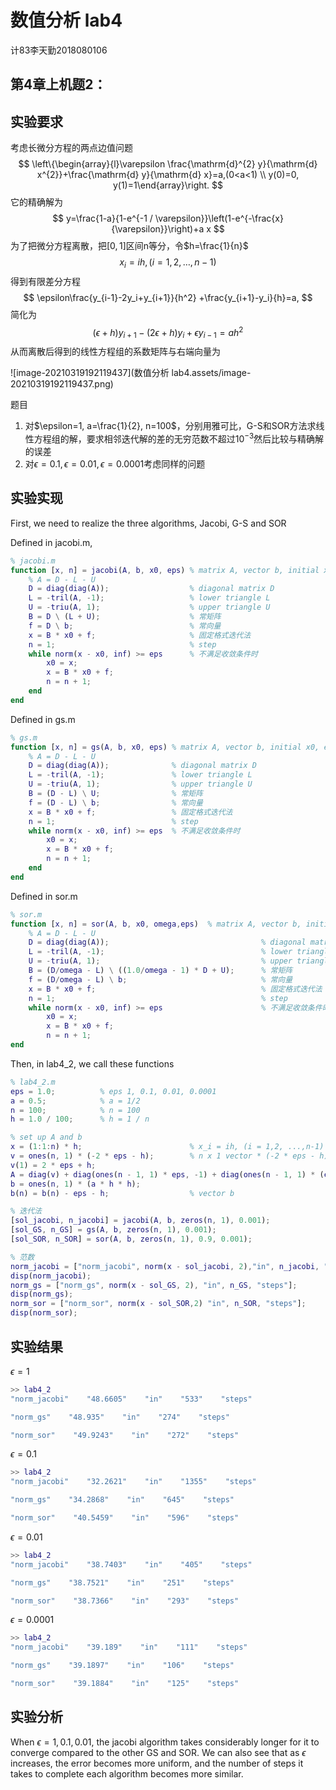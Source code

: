 # 数值分析 lab4

计83李天勤2018080106

## 第4章上机题2：

## 实验要求

考虑长微分方程的两点边值问题
$$
\left\{\begin{array}{l}\varepsilon \frac{\mathrm{d}^{2} y}{\mathrm{d} x^{2}}+\frac{\mathrm{d} y}{\mathrm{d} x}=a,(0<a<1) \\ y(0)=0, y(1)=1\end{array}\right.
$$
它的精确解为
$$
y=\frac{1-a}{1-e^{-1 / \varepsilon}}\left(1-e^{-\frac{x}{\varepsilon}}\right)+a x
$$
为了把微分方程离散，把$[0,1]$区间n等分，令$h=\frac{1}{n}$
$$
x_i = ih, (i = 1,2, \dots,n-1)
$$
得到有限差分方程
$$
\epsilon\frac{y_{i-1}-2y_i+y_{i+1}}{h^2} +\frac{y_{i+1}-y_i}{h}=a,
$$
简化为
$$
{(\epsilon+h)y_{i+1}-(2\epsilon+h)y_i+\epsilon y_{i-1}=ah^2}
$$
从而离散后得到的线性方程组的系数矩阵与右端向量为

![image-20210319192119437](数值分析 lab4.assets/image-20210319192119437.png)

题目

1. 对$\epsilon=1, a=\frac{1}{2}, n=100$，分别用雅可比，G-S和SOR方法求线性方程组的解，要求相邻迭代解的差的无穷范数不超过$10^{-3}$然后比较与精确解的误差
2. 对$\epsilon = 0.1, \epsilon= 0.01, \epsilon = 0.0001$考虑同样的问题

## 实验实现

First, we need to realize the three algorithms, Jacobi, G-S and SOR

Defined in jacobi.m,

```matlab
% jacobi.m
function [x, n] = jacobi(A, b, x0, eps) % matrix A, vector b, initial x0, error eps 
    % A = D - L - U
    D = diag(diag(A));                  % diagonal matrix D
    L = -tril(A, -1);                   % lower triangle L
    U = -triu(A, 1);                    % upper triangle U
    B = D \ (L + U);                    % 常矩阵   
    f = D \ b;                          % 常向量
    x = B * x0 + f;                     % 固定格式迭代法
    n = 1;                              % step
    while norm(x - x0, inf) >= eps      % 不满足收敛条件时 
        x0 = x;
        x = B * x0 + f;
        n = n + 1;
    end
end


```

Defined in gs.m

```matlab
% gs.m
function [x, n] = gs(A, b, x0, eps) % matrix A, vector b, initial x0, error eps 
    % A = D - L - U
    D = diag(diag(A));              % diagonal matrix D
    L = -tril(A, -1);               % lower triangle L
    U = -triu(A, 1);                % upper triangle U
    B = (D - L) \ U;                % 常矩阵
    f = (D - L) \ b;                % 常向量  
    x = B * x0 + f;                 % 固定格式迭代法
    n = 1;                          % step
    while norm(x - x0, inf) >= eps  % 不满足收敛条件时
        x0 = x;
        x = B * x0 + f;
        n = n + 1;
    end
end
```

Defined in sor.m

```matlab
% sor.m 
function [x, n] = sor(A, b, x0, omega,eps)  % matrix A, vector b, initial x0, 松弛因子，error eps 
    % A = D - L - U
    D = diag(diag(A));                                  % diagonal matrix D
    L = -tril(A, -1);                                   % lower triangle L 
    U = -triu(A, 1);                                    % upper triangle U
    B = (D/omega - L) \ ((1.0/omega - 1) * D + U);      % 常矩阵   
    f = (D/omega - L) \ b;                              % 常向量
    x = B * x0 + f;                                     % 固定格式迭代法
    n = 1;                                              % step    
    while norm(x - x0, inf) >= eps                      % 不满足收敛条件时
        x0 = x;
        x = B * x0 + f;
        n = n + 1;
end
```

Then, in lab4_2, we call these functions

```matlab
% lab4_2.m
eps = 1.0;          % eps 1, 0.1, 0.01, 0.0001
a = 0.5;            % a = 1/2
n = 100;            % n = 100
h = 1.0 / 100;      % h = 1 / n

% set up A and b
x = (1:1:n) * h;                        % x_i = ih, (i = 1,2, ...,n-1)
v = ones(n, 1) * (-2 * eps - h);        % n x 1 vector * (-2 * eps - h)
v(1) = 2 * eps + h;                     
A = diag(v) + diag(ones(n - 1, 1) * eps, -1) + diag(ones(n - 1, 1) * (eps + h), 1);
b = ones(n, 1) * (a * h * h);
b(n) = b(n) - eps - h;                  % vector b

% 迭代法
[sol_jacobi, n_jacobi] = jacobi(A, b, zeros(n, 1), 0.001);
[sol_GS, n_GS] = gs(A, b, zeros(n, 1), 0.001);
[sol_SOR, n_SOR] = sor(A, b, zeros(n, 1), 0.9, 0.001);

% 范数 
norm_jacobi = ["norm_jacobi", norm(x - sol_jacobi, 2),"in", n_jacobi, "steps"];
disp(norm_jacobi);
norm_gs = ["norm_gs", norm(x - sol_GS, 2), "in", n_GS, "steps"];
disp(norm_gs);
norm_sor = ["norm_sor", norm(x - sol_SOR,2) "in", n_SOR, "steps"];
disp(norm_sor);

```

## 实验结果

$\epsilon = 1$

```matlab
>> lab4_2
"norm_jacobi"    "48.6605"    "in"    "533"    "steps"

"norm_gs"    "48.935"    "in"    "274"    "steps"

"norm_sor"    "49.9243"    "in"    "272"    "steps"

```

$\epsilon = 0.1$

```matlab
>> lab4_2
"norm_jacobi"    "32.2621"    "in"    "1355"    "steps"

"norm_gs"    "34.2868"    "in"    "645"    "steps"

"norm_sor"    "40.5459"    "in"    "596"    "steps"
```

$\epsilon = 0.01$

```matlab
>> lab4_2
"norm_jacobi"    "38.7403"    "in"    "405"    "steps"

"norm_gs"    "38.7521"    "in"    "251"    "steps"

"norm_sor"    "38.7366"    "in"    "293"    "steps"
```

$\epsilon = 0.0001$

 ```matlab
>> lab4_2
"norm_jacobi"    "39.189"    "in"    "111"    "steps"

"norm_gs"    "39.1897"    "in"    "106"    "steps"

"norm_sor"    "39.1884"    "in"    "125"    "steps"

 ```

## 实验分析

When $\epsilon  = 1, 0.1, 0.01$, the jacobi algorithm takes considerably longer for it to converge compared to the other GS and SOR.  We can also see that as $\epsilon$ increases, the error becomes more uniform, and the number of steps it takes to complete each algorithm becomes more similar.

